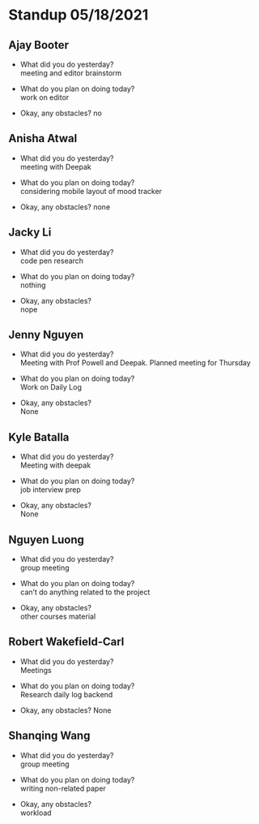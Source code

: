 # Standup 05/18/2021

## **Ajay Booter**
- What did you do yesterday?  
meeting and editor brainstorm

- What do you plan on doing today?  
work on editor

- Okay, any obstacles?
no

## **Anisha Atwal**
- What did you do yesterday?  
meeting with Deepak

- What do you plan on doing today?  
considering mobile layout of mood tracker

- Okay, any obstacles?
none

## **Jacky Li**
- What did you do yesterday?  
code pen research

- What do you plan on doing today?  
nothing

- Okay, any obstacles?  
nope

## **Jenny Nguyen**
- What did you do yesterday?  
Meeting with Prof Powell and Deepak. Planned meeting for Thursday

- What do you plan on doing today?  
Work on Daily Log

- Okay, any obstacles?  
None 

## **Kyle Batalla**
- What did you do yesterday?  
Meeting with deepak

- What do you plan on doing today?  
job interview prep

- Okay, any obstacles?  
None

## **Nguyen Luong**
- What did you do yesterday?  
group meeting

- What do you plan on doing today?  
can’t do anything related to the project

- Okay, any obstacles?  
other courses material

## **Robert Wakefield-Carl**
- What did you do yesterday?  
Meetings

- What do you plan on doing today?  
Research daily log backend

- Okay, any obstacles?
None

## **Shanqing Wang**
- What did you do yesterday?  
group meeting

- What do you plan on doing today?  
writing non-related paper

- Okay, any obstacles?  
workload



